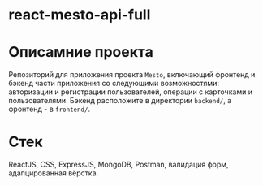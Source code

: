 # react-mesto-api-full

# Описамние проекта
Репозиторий для приложения проекта `Mesto`, включающий фронтенд и бэкенд части приложения со следующими возможностями: авторизации и регистрации пользователей, операции с карточками и пользователями. Бэкенд расположите в директории `backend/`, а фронтенд - в `frontend/`.

# Стек
ReactJS, CSS, ExpressJS, MongoDB, Postman, валидация форм, адапцированная вёрстка.
